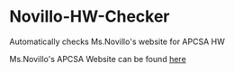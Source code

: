 # Novillo-HW-Checker
Automatically checks Ms.Novillo's website for APCSA HW

Ms.Novillo's APCSA Website can be found [here](https://novillo-cs.github.io/apcsa/)

